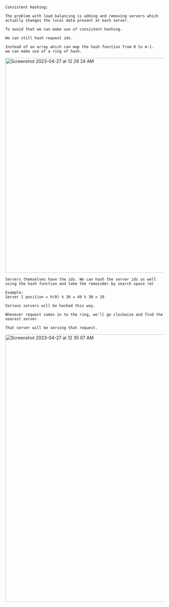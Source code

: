 ```
Consistent Hashing:

The problem with load balancing is adding and removing servers which actually changes the local data present at each server.

To avoid that we can make use of consistent hashing.

We can still hash request ids.

Instead of an array which can map the hash function from 0 to m-1. 
we can make use of a ring of hash.
```

<img width="683" alt="Screenshot 2023-04-27 at 12 29 24 AM" src="https://user-images.githubusercontent.com/43849911/234676103-91338374-da4d-4eb5-b775-1ef1ed43897d.png">


```
Servers themselves have the ids. We can hash the server ids as well using the hash function and take the remainder by search space (m)

Example:
Server 1 position = h(0) % 30 = 49 % 30 = 19

Various servers will be hashed this way.

Whenever request comes in to the ring, we'll go clockwise and find the nearest server.

That server will be serving that request.
```

<img width="850" alt="Screenshot 2023-04-27 at 12 35 07 AM" src="https://user-images.githubusercontent.com/43849911/234677406-a79d41c1-cdc4-4e83-8de4-e3d74cd29094.png">
